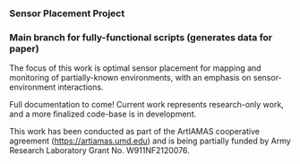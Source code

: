 ### Sensor Placement Project

### Main branch for fully-functional scripts (generates data for paper)

The focus of this work is optimal sensor placement for mapping and monitoring of partially-known environments, with an emphasis on sensor-environment interactions. 

Full documentation to come! Current work represents research-only work, and a more finalized code-base is in development.

This work has been conducted as part of the ArtIAMAS cooperative agreement (https://artiamas.umd.edu) and is being partially funded by Army Research Laboratory Grant No. W911NF2120076.


